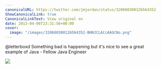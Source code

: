 ```yaml
---
canonicalURL: https://twitter.com/jmjordan/status/320680300126564352
ShowCanonicalLink: true
CanonicalLinkText: View original on
date: 2013-04-06T23:31:56+00:00
cover:
  image: "/images/320680300126564352-BHNJCLACcAAGCNo.png"
---
```

@letterboxd Something bad is happening but it's nice to see a great example of Java - Fellow Java Engineer

![](/images/320680300126564352-BHNJCLACcAAGCNo.png)